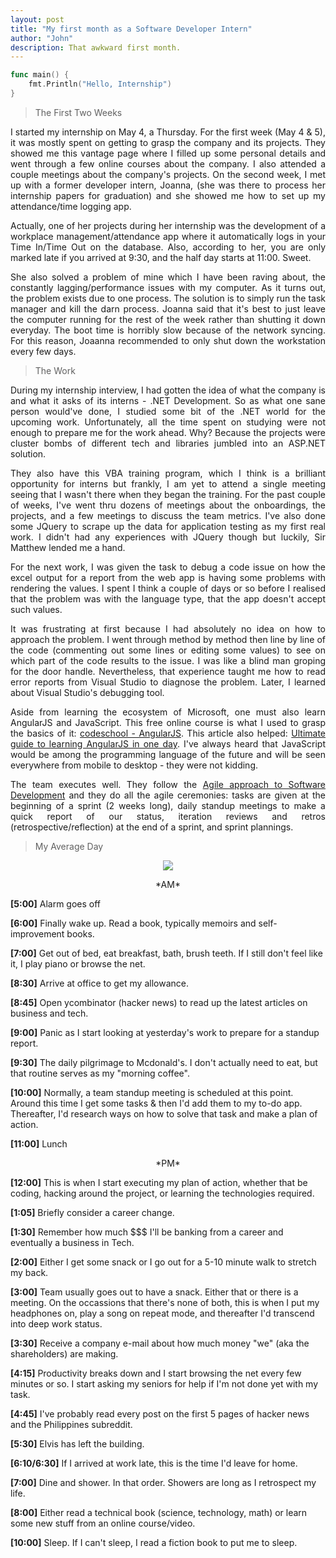 ```yaml
---
layout: post
title: "My first month as a Software Developer Intern"
author: "John"
description: That awkward first month.
---
```




```go
func main() {
	fmt.Println("Hello, Internship")
}
```

> The First Two Weeks

<p align="justify">I started my internship on May 4, a Thursday. For the first week (May 4 & 5), it was mostly spent on getting to grasp the company and its projects. They showed me this vantage page where I filled up some personal details and went through a few online courses about the company. I also attended a couple meetings about the company's projects. On the second week, I met up with a former developer intern, Joanna, (she was there to process her internship papers for graduation) and she showed me how to set up my attendance/time logging app.</p> <!--more-->
<p align="justify">Actually, one of her projects during her internship was the development of a workplace management/attendance app where it automatically logs in your Time In/Time Out on the database. Also, according to her, you are only marked late if you arrived at 9:30, and the half day starts at 11:00. Sweet.</p>

<!-- more -->  

<p align="justify">She also solved a problem of mine which I have been raving about, the constantly lagging/performance issues with my computer. As it turns out, the problem exists due to one process. The solution is to simply run the task manager and kill the darn process. Joanna said that it's best to just leave the computer running for the rest of the week rather than shutting it down everyday. The boot time is horribly slow because of the network syncing. For this reason, Joaanna recommended to only shut down the workstation every few days.</p>

> The Work

<p align="justify">During my internship interview, I had gotten the idea of what the company is and what it asks of its interns - .NET Development. So as what one sane person would've done, I studied some bit of the .NET world for the upcoming work. Unfortunately, all the time spent on studying were not enough to prepare me for the work ahead. Why? Because the projects were cluster bombs of different tech and libraries jumbled into an ASP.NET solution. </p>

<p align="justify">They also have this VBA training program, which I think is a brilliant opportunity for interns but frankly, I am yet to attend a single meeting seeing that I wasn't there when they began the training. For the past couple of weeks, I've went thru dozens of meetings about the onboardings, the projects, and a few meetings to discuss the team metrics. I've also done some JQuery to scrape up the data for application testing as my first real work. I didn't had any experiences with JQuery though but luckily, Sir Matthew lended me a hand.</p>

<p align="justify">For the next work, I was given the task to debug a code issue on how the excel output for a report from the web app is having some problems with rendering the values. I spent I think a couple of days or so before I realised that the problem was with the language type, that the app doesn't accept such values.</p> 

<p align="justify">It was frustrating at first because I had absolutely no idea on how to approach the problem. I went through method by method then line by line of the code (commenting out some lines or editing some values) to see on which part of the code results to the issue. I was like a blind man groping for the door handle. Nevertheless, that experience taught me how to read error reports from Visual Studio to diagnose the problem. Later, I learned about Visual Studio's debugging tool.</p>


<p align="justify">Aside from learning the ecosystem of Microsoft, one must also learn AngularJS and JavaScript. This free online course is what I used to grasp the basics of it: <a href="https://www.codeschool.com/courses/shaping-up-with-angularjs">codeschool - AngularJS</a>. This article also helped: <a href="https://toddmotto.com/ultimate-guide-to-learning-angular-js-in-one-day/">Ultimate guide to learning AngularJS in one day</a>. I've always heard that JavaScript would be among the programming language of the future and will be seen everywhere from mobile to desktop - they were not kidding.</p>

<p align="justify">The team executes well. They follow the <a href="https://www.atlassian.com/agile">Agile approach to Software Development</a> and they do all the agile ceremonies: tasks are given at the beginning of a sprint (2 weeks long), daily standup meetings to make a quick report of our status, iteration reviews and retros (retrospective/reflection) at the end of a sprint, and sprint plannings.</p>

> My Average Day

<div align="center"><img src="https://i.imgur.com/hK8Pvfw.png" align="center"></div>

<p align = "center"> *AM* </p>

**[5:00]** Alarm goes off

**[6:00]** Finally wake up. Read a book, typically memoirs and self-improvement books.

**[7:00]** Get out of bed, eat breakfast, bath, brush teeth. If I still don't feel like it, I play piano or browse the net.

**[8:30]** Arrive at office to get my allowance. 

**[8:45]** Open ycombinator (hacker news) to read up the latest articles on business and tech.

**[9:00]** Panic as I start looking at yesterday's work to prepare for a standup report. 

**[9:30]** The daily pilgrimage to Mcdonald's. I don't actually need to eat, but that routine serves as my "morning coffee".

**[10:00]** Normally, a team standup meeting is scheduled at this point. Around this time I get some tasks & then I'd add them to my to-do app. Thereafter, I'd research ways on how to solve that task and make a plan of action.

**[11:00]** Lunch

<p align= "center"> *PM* </p>

**[12:00]** This is when I start executing my plan of action, whether that be coding, hacking around the project, or learning the technologies required.

**[1:05]** Briefly consider a career change.

**[1:30]** Remember how much $$$ I'll be banking from a career and eventually a business in Tech.

**[2:00]** Either I get some snack or I go out for a 5-10 minute walk to stretch my back.

**[3:00]** Team usually  goes out to have a snack. Either that or there is a meeting. On the occassions that there's none of both, this is when I put my headphones on, play a song on repeat mode, and thereafter I'd transcend into deep work status.

**[3:30]** Receive a company e-mail about how much money "we" (aka the shareholders) are making.

**[4:15]** Productivity breaks down and I start browsing the net every few minutes or so. I start asking my seniors for help if I'm not done yet with my task.

**[4:45]** I've probably read every post on the first 5 pages of hacker news and the Philippines subreddit.

**[5:30]** Elvis has left the building.

**[6:10/6:30]** If I arrived at work late, this is the time I'd leave for home.

**[7:00]** Dine and shower. In that order. Showers are long as I retrospect my life.

**[8:00]** Either read a technical book (science, technology, math) or learn some new stuff from an online course/video.

**[10:00]** Sleep. If I can't sleep, I read a fiction book to put me to sleep. 
